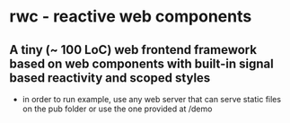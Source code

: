 # rwc - reactive web components

## A tiny (~ 100 LoC) web frontend framework based on web components with built-in signal based reactivity and scoped styles

- in order to run example, use any web server that can serve static files on the pub folder or use the one provided at /demo
